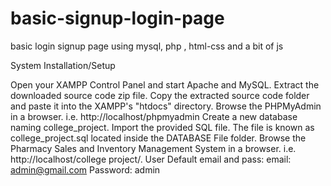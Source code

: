 # basic-signup-login-page
basic login signup page using mysql, php , html-css and a bit of js 


System Installation/Setup

Open your XAMPP Control Panel and start Apache and MySQL.
Extract the downloaded source code zip file.
Copy the extracted source code folder and paste it into the XAMPP's "htdocs" directory.
Browse the PHPMyAdmin in a browser. i.e. http://localhost/phpmyadmin
Create a new database naming college_project.
Import the provided SQL file. The file is known as college_project.sql located inside the DATABASE File folder.
Browse the Pharmacy Sales and Inventory Management System in a browser. i.e. http://localhost/college project/.
User Default email and pass:
email: admin@gmail.com
Password: admin
